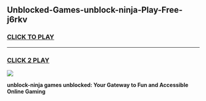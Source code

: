
## Unblocked-Games-unblock-ninja-Play-Free-j6rkv
<h3>
<a href="https://premium76.site?title=unblock-ninja&ref=10A">CLICK TO PLAY</a></h3>
<hr>

<h3>
<a href="https://premium76.site?title=unblock-ninja&ref=10A">CLICK 2 PLAY</a>
  
</h3>

<a href="https://premium76.site?title=unblock-ninja&ref=10A"><img src="https://clearcache.store/games.png"></a>


**unblock-ninja games unblocked: Your Gateway to Fun and Accessible Online Gaming**
